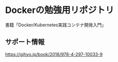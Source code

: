 # Dockerの勉強用リポジトリ
書籍「Docker/Kubernetes実践コンテナ開発入門」

## サポート情報
https://gihyo.jp/book/2018/978-4-297-10033-9
